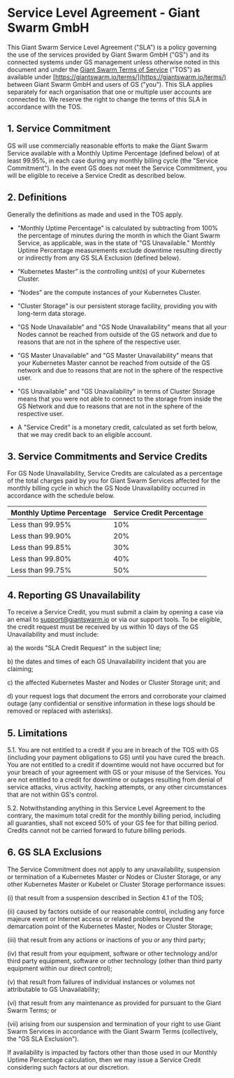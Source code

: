 # Service Level Agreement - Giant Swarm GmbH

This Giant Swarm Service Level Agreement ("SLA") is a policy governing the use of the services provided by Giant Swarm GmbH ("GS") and its connected systems under GS management unless otherwise noted in this document and under the [Giant Swarm Terms of Service](https://giantswarm.io/terms/) ("TOS") as available under [https://giantswarm.io/terms/](https://giantswarm.io/terms/) between Giant Swarm GmbH and users of GS ("you"). This SLA applies separately for each organisation that one or multiple user accounts are connected to. We reserve the right to change the terms of this SLA in accordance with the TOS.

## 1. Service Commitment

GS will use commercially reasonable efforts to make the Giant Swarm Service available with a Monthly Uptime Percentage (defined below) of at least 99.95%, in each case during any monthly billing cycle (the "Service Commitment"). In the event GS does not meet the Service Commitment, you will be eligible to receive a Service Credit as described below.

## 2. Definitions

Generally the definitions as made and used in the TOS apply.

- "Monthly Uptime Percentage" is calculated by subtracting from 100% the percentage of minutes during the month in which the Giant Swarm Service, as applicable, was in the state of "GS Unavailable." Monthly Uptime Percentage measurements exclude downtime resulting directly or indirectly from any GS SLA Exclusion (defined below).

- “Kubernetes Master” is the controlling unit(s) of your Kubernetes Cluster.

- “Nodes” are the compute instances of your Kubernetes Cluster.

- "Cluster Storage" is our persistent storage facility, providing you with long-term data storage.

- "GS Node Unavailable" and "GS Node Unavailability" means that all your Nodes cannot be reached from outside of the GS network and due to reasons that are not in the sphere of the respective user.

- "GS Master Unavailable" and "GS Master Unavailability" means that your Kubernetes Master cannot be reached from outside of the GS network and due to reasons that are not in the sphere of the respective user.

- "GS Unavailable" and "GS Unavailability" in terms of Cluster Storage means that you were not able to connect to the storage from inside the GS Network and due to reasons that are not in the sphere of the respective user.

- A "Service Credit" is a monetary credit, calculated as set forth below, that we may credit back to an eligible account.

## 3. Service Commitments and Service Credits


For GS Node Unavailability, Service Credits are calculated as a percentage of the total charges paid by you for Giant Swarm Services affected for the monthly billing cycle in which the GS Node Unavailability occurred in accordance with the schedule below.

| Monthly Uptime Percentage  | Service Credit Percentage |
|----------------------------|---------------------------|
| Less than 99.95%           | 10%                       |
| Less than 99.90%           | 20%                       |
| Less than 99.85%           | 30%                       |
| Less than 99.80%           | 40%                       |
| Less than 99.75%           | 50%                       |


## 4. Reporting GS Unavailability

To receive a Service Credit, you must submit a claim by opening a case via an email to support@giantswarm.io or via our support tools. To be eligible, the credit request must be received by us within 10 days of the GS Unavailability and must include:

a) the words "SLA Credit Request" in the subject line;

b) the dates and times of each GS Unavailability incident that you are claiming;

c) the affected Kubernetes Master and Nodes or Cluster Storage unit; and

d) your request logs that document the errors and corroborate your claimed outage (any confidential or sensitive information in these logs should be removed or replaced with asterisks).

## 5. Limitations

5.1. You are not entitled to a credit if you are in breach of the TOS with GS (including your payment obligations to GS) until you have cured the breach. You are not entitled to a credit if downtime would not have occurred but for your breach of your agreement with GS or your misuse of the Services. You are not entitled to a credit for downtime or outages resulting from denial of service attacks, virus activity, hacking attempts, or any other circumstances that are not within GS's control.

5.2. Notwithstanding anything in this Service Level Agreement to the contrary, the maximum total credit for the monthly billing period, including all guaranties, shall not exceed 50% of your GS fee for that billing period. Credits cannot not be carried forward to future billing periods.

## 6. GS SLA Exclusions

The Service Commitment does not apply to any unavailability, suspension or termination of a Kubernetes Master or Nodes or Cluster Storage, or any other Kubernetes Master or Kubelet or Cluster Storage performance issues:

(i) that result from a suspension described in Section 4.1 of the TOS;

(ii) caused by factors outside of our reasonable control, including any force majeure event or Internet access or related problems beyond the demarcation point of the Kubernetes Master, Nodes or Cluster Storage;

(iii) that result from any actions or inactions of you or any third party;

(iv) that result from your equipment, software or other technology and/or third party equipment, software or other technology (other than third party equipment within our direct control);

(v) that result from failures of individual instances or volumes not attributable to GS Unavailability;

(vi) that result from any maintenance as provided for pursuant to the Giant Swarm Terms; or

(vii) arising from our suspension and termination of your right to use Giant Swarm Services in accordance with the Giant Swarm Terms (collectively, the "GS SLA Exclusion").

If availability is impacted by factors other than those used in our Monthly Uptime Percentage calculation, then we may issue a Service Credit considering such factors at our discretion.
